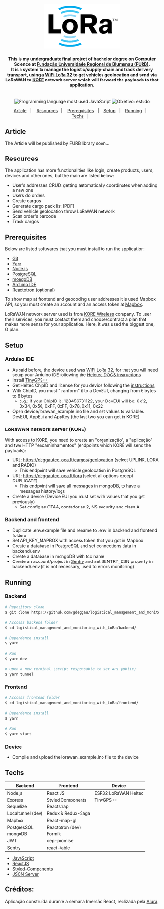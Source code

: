 <h1 align="center">
  <br>
  <img alt="LoRa" src="https://github.com/gdeggau/logistical_management_and_monitoring_with_LoRa/blob/master/frontend/src/assets/lora_logo_preta.png?raw=true" width="250px">
</h1>

<h4 align="center">
  This is my undergraduate final project of bachelor degree on Computer Science at <a href="https://www.furb.br/">Fundação Universidade Regional de Blumenau (FURB)</a>.
  <br />
  It is a system to manage the logistic/supply-chain and track delivery transport, using a  <a href="https://heltec.org/project/wifi-lora-32/">WiFi LoRa 32</a> to get vehicles geolocation and send via LoRaWAN to <a href="https://br.korewireless.com/">KORE</a> network server which will forward the payloads to that application.
  <br />
  <br />
</h4>

<p align="center">
  <img alt="Programming language most used JavaScript" src="https://img.shields.io/github/languages/top/gdeggau/logistical_management_and_monitoring_with_LoRa?style=flat">
  <img alt="Objetivo: estudo" src="https://img.shields.io/badge/purpose-study-lightgrey?style=flat">
</p>

<p align="center">
  <a href="#article">Article</a>&nbsp;&nbsp;&nbsp;|&nbsp;&nbsp;&nbsp;
  <a href="#resources">Resources</a>&nbsp;&nbsp;&nbsp;|&nbsp;&nbsp;&nbsp;
  <a href="#prerequisites">Prerequisites</a>&nbsp;&nbsp;&nbsp;|&nbsp;&nbsp;&nbsp;
  <a href="#setup">Setup</a>&nbsp;&nbsp;&nbsp;|&nbsp;&nbsp;&nbsp;
  <a href="#running">Running</a>&nbsp;&nbsp;&nbsp;|&nbsp;&nbsp;&nbsp;
  <a href="#techs">Techs</a>&nbsp;&nbsp;&nbsp;|&nbsp;&nbsp;&nbsp;
  <!-- <a href="#techs">Techs</a> -->
  <!-- <a href="#créditos">Créditos</a> -->
</p>
<!-- 
<h3 align="center">
  Web Application
</h3>
<p align="center">
  <img src="https://github.com/gdeggau/logistical_management_and_monitoring_with_LoRa/blob/master/frontend/src/assets/rastreamento_print.PNG?raw=true" width=95%>
</p> -->

<!-- <h3 align="center">
  Device
</h3>
<p align="center">
  <img src="https://github.com/gdeggau/logistical_management_and_monitoring_with_LoRa/blob/master/frontend/src/assets/device.PNG?raw=true" width=50%>
</p> -->

## Article

The Article will be published by FURB library soon...

## Resources

The application has more functionalities like login, create products, users, devices and other ones, but the main are listed below:

- User's addresses CRUD, getting automatically coordinates when adding a new one
- Users do orders
- Create cargos
- Generate cargo pack list (PDF)
- Send vehicle geolocation throw LoRaWAN network
- Scan order's barcode
- Track cargos

## Prerequisites

Below are listed softwares that you must install to run the application:

- [Git](https://git-scm.com)
- [Yarn](https://yarnpkg.com/)
- [Node.js](https://nodejs.org/en/)
- [PostgreSQL](https://www.postgresql.org/)
- [mongoDB](https://www.mongodb.com/2)
- [Arduino IDE](https://www.arduino.cc/en/software)
- [Reactotron](https://github.com/infinitered/reactotron) (optional)

To show map at frontend and geocoding user addresses it is used Mapbox API, so you must create an account and an access token at [Mapbox](https://account.mapbox.com/access-tokens/create).

LoRaWAN network server used is from [KORE Wireless](https://br.korewireless.com/) company. To user their services, you must contact them and choose/contract a plan that makes more sense for your application. Here, it was used the biggest one, G plan.

## Setup

### **Arduino IDE**

- As said before, the device used was <a href="https://heltec.org/project/wifi-lora-32/">WiFi LoRa 32</a>, for that you will need setup your Arduino IDE following the [Helctec DOCS instructions](https://heltec-automation-docs.readthedocs.io/en/latest/esp32/quick_start.html)
- Install [TinyGPS++](http://arduiniana.org/libraries/tinygpsplus/)
- Get Heltec ChipID and license for you device following the [instructions](https://heltec-automation-docs.readthedocs.io/en/latest/general/view_limited_technical_data.html)
- With ChipID, you must "tranform" it to a DevEUI, changing from 6 bytes to 8 bytes
  - e.g.: if your ChipID is: 123456781122, your DevEUI will be: 0x12, 0x34, 0x56, 0xFF, 0xFF, 0x78, 0x11, 0x22
- Open device/lorawan_example.ino file and set values to variables DevEUI, AppEui and AppKey (the last two you can get in KORE)

### **LoRaWAN network server (KORE)**

With access to KORE, you need to create an "organização", a "aplicação" and two HTTP "encaminhamentos" (endpoints which KORE will send the payloads):

- URL: https://deggautcc.loca.lt/cargos/geolocation (select UPLINK, LORA and RADIO)
  - This endpoint will save vehicle geolocation in PostgreSQL
- URL: https://deggautcc.loca.lt/lora (select all options except DUPLICATE)
  - This endpoint will save all messages in mongoDB, to have a messages history/logs
- Create a device (Device EUI you must set with values that you get previously)
  - Set config as OTAA, contador as 2, NS security and class A

### **Backend and frontend**

- Duplicate .env.example file and rename to .env in backend and frontend folders
- Set API_KEY_MAPBOX with access token that you got in Mapbox
- Create a database in PostgreSQL and set connections data in backend/.env
- Create a database in mongoDB with tcc name
- Create an account/project in [Sentry](https://sentry.io/welcome/) and set SENTRY_DSN property in backend/.env (it is not necessary, used to errors monitoring)

## Running

### **Backend**

```bash
# Repository clone
$ git clone https://github.com/gdeggau/logistical_management_and_monitoring_with_LoRa.git

# Acccess backend folder
$ cd logistical_management_and_monitoring_with_LoRa/backend/

# Dependence install
$ yarn

# Run
$ yarn dev

# Open a new terminal (script responsable to set API public)
$ yarn tunnel
```

### **Frontend**

```bash
# Acccess frontend folder
$ cd logistical_management_and_monitoring_with_LoRa/frontend/

# Dependence install
$ yarn

# Run
$ yarn start
```

### **Device**

- Compile and upload the lorawan_example.ino file to the device

## Techs

| Backend           | Frontend           | Device               |
| ----------------- | ------------------ | -------------------- |
| Node.js           | React JS           | ESP32 LoRaWAN Heltec |
| Express           | Styled Components  | TinyGPS++            |
| Sequelize         | Reactstrap         |                      |
| Localtunnel (dev) | Redux & Redux-Saga |                      |
| Mapbox            | React-map-gl       |                      |
| PostgresSQL       | Reactotron (dev)   |                      |
| mongoDB           | Formik             |                      |
| JWT               | cep-promise        |                      |
| Sentry            | react-table        |                      |

- [JavaScript](https://www.javascript.com/)
- [ReactJS](https://pt-br.reactjs.org/)
- [Styled-Components](https://styled-components.com/)
- [JSON Server](https://github.com/typicode/json-server)

## Créditos:

Aplicação construída durante a semana Imersão React, realizada pela [Alura](https://www.alura.com.br/).
